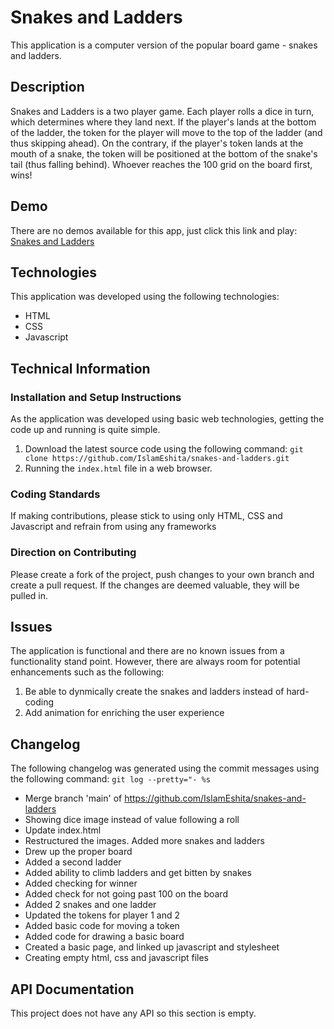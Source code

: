 # Snakes and Ladders 
This application is a computer version of the popular board game - snakes and ladders. 

## Description
Snakes and Ladders is a two player game. Each player rolls a dice in turn, which determines where they land next. If the player's lands at the bottom of the ladder, the token for the player will move to the top of the ladder (and thus skipping ahead). On the contrary, 
if the player's token lands at the mouth of a snake, the token will be positioned at the bottom of the snake's tail (thus falling behind). Whoever reaches the 100 grid on the board first, wins!

## Demo
There are no demos available for this app, just click this link and play: [Snakes and Ladders](https://islameshita.github.io/snakes-and-ladders/)

## Technologies 
This application was developed using the following technologies:
* HTML
* CSS
* Javascript

## Technical Information

### Installation and Setup Instructions
As the application was developed using basic web technologies, getting the code up and running is quite simple.
1. Download the latest source code using the following command: `git clone https://github.com/IslamEshita/snakes-and-ladders.git`
2. Running the `index.html` file in a web browser.

### Coding Standards
If making contributions, please stick to using only HTML, CSS and Javascript and refrain from using any frameworks

### Direction on Contributing
Please create a fork of the project, push changes to your own branch and create a pull request. If the changes are deemed valuable, they will be pulled in.

## Issues
The application is functional and there are no known issues from a functionality stand point. However, there are always room for potential enhancements such as
the following:
1. Be able to dynmically create the snakes and ladders instead of hard-coding
2. Add animation for enriching the user experience

## Changelog
The following changelog was generated using the commit messages using the following command: `git log --pretty="- %s`
- Merge branch 'main' of https://github.com/IslamEshita/snakes-and-ladders
- Showing dice image instead of value following a roll
- Update index.html
- Restructured the images. Added more snakes and ladders
- Drew up the proper board
- Added a second ladder
- Added ability to climb ladders and get bitten by snakes
- Added checking for winner
- Added check for not going past 100 on the board
- Added 2 snakes and one ladder
- Updated the tokens for player 1 and 2
- Added basic code for moving a token
- Added code for drawing a basic board
- Created a basic page, and linked up javascript and stylesheet
- Creating empty html, css and javascript files

## API Documentation
This project does not have any API so this section is empty.

